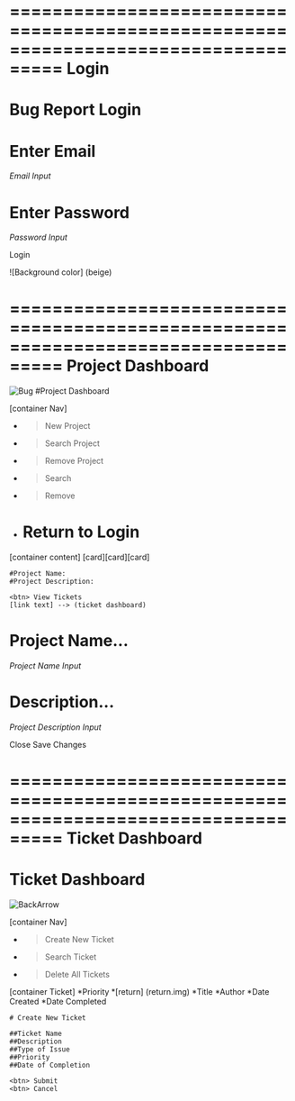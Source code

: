 ===================================================================================
Login
===================================================================================

# Bug Report Login

# Enter Email
_Email Input_
# Enter Password
_Password Input_

<btn> Login

![Background color] (beige)

===================================================================================
Project Dashboard
===================================================================================
![Bug](bug_logo) #Project Dashboard

[container Nav]

* > New Project
* > Search Project
* > Remove Project
* > Search
* > Remove

* # Return to Login

[container content]
[card][card][card]

````````````````````
#Project Name:
#Project Description:

<btn> View Tickets
[link text] --> (ticket dashboard)
``````````````````````
# Project Name...
_Project Name Input_ 
# Description...
_Project Description Input_

<btn> Close
<btn> Save Changes

===================================================================================
Ticket Dashboard
===================================================================================

# Ticket Dashboard
![BackArrow](back_arrow.png)

[container Nav]
* > Create New Ticket
* > Search Ticket
* > Delete All Tickets

[container Ticket]
*Priority
*[return] (return.img)
*Title
*Author
*Date Created
*Date Completed


`````````````````````````````````````````````````````````````````````````````
# Create New Ticket

##Ticket Name
##Description
##Type of Issue
##Priority
##Date of Completion

<btn> Submit
<btn> Cancel
`````````````````````````````````````````````````````````````````````````````


